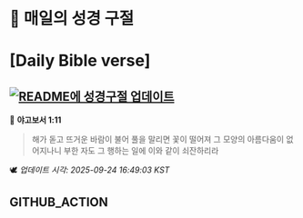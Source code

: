 # 🙏 매일의 성경 구절
# [Daily Bible verse]
## [![README에 성경구절 업데이트](https://github.com/DONGSUKA/first_test/actions/workflows/update-readme-bible.yml/badge.svg)](https://github.com/DONGSUKA/first_test/actions/workflows/update-readme-bible.yml)
<!-- START_BIBLE_VERSE -->
📖 **야고보서 1:11**
> 해가 돋고 뜨거운 바람이 불어 풀을 말리면 꽃이 떨어져 그 모양의 아름다움이 없어지나니 부한 자도 그 행하는 일에 이와 같이 쇠잔하리라

🕊️ _업데이트 시각: 2025-09-24 16:49:03 KST_
  <!-- END_BIBLE_VERSE -->
## GITHUB_ACTION

